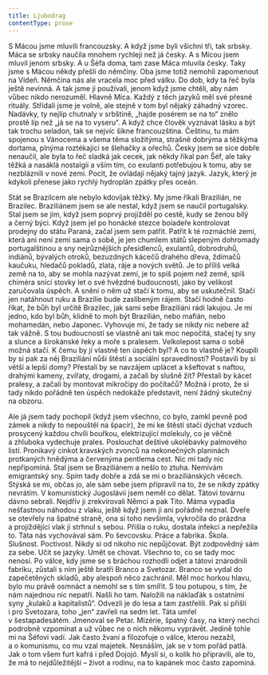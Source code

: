 ```yaml
---
title: Ljubodrag
contentType: prose
---
```


<section>

S Mácou jsme mluvili francouzsky. A když jsme byli všichni tři, tak srbsky. Máca se srbsky naučila mnohem rychleji než já česky. A s Mícou jsem mluvil jenom srbsky. A u Šéfa doma, tam zase Máca mluvila česky. Taky jsme s Mácou někdy přešli do němčiny. Oba jsme totiž nemohli zapomenout na Vídeň. Němčina nás ale vracela moc před válku. Do dob, kdy ta řeč byla ještě nevinná. A tak jsme ji používali, jenom když jsme chtěli, aby nám vůbec nikdo nerozuměl. Hlavně Míca. Každý z těch jazyků měl své přesné rituály. Střídali jsme je volně, ale stejně v tom byl nějaký záhadný vzorec. Nadávky, ty nejlíp chutnaly v srbštině, „hajde posérem se na to“ znělo prostě líp než „já se na to vyseru“. A když chce člověk vyznávat lásku a být tak trochu seladon, tak se nejvíc šikne francouzština. Češtinu, tu mám spojenou s Vánocema a všema těma složitýma, strašně dobrýma a těžkýma dortama, plnýma roztékající se šlehačky a ořechů. Česky jsem se sice dobře nenaučil, ale byla to řeč sladká jak cecek, jak někdy říkal pan Šéf, ale taky těžká a nasáklá nostalgií a vším tím, co exulanti potřebujou k tomu, aby se nezbláznili v nové zemi. Pocit, že ovládají nějaký tajný jazyk. Jazyk, který je kdykoli přenese jako rychlý hydroplán zpátky přes oceán.

Stát se Brazilcem ale nebylo kdovíjak těžký. My jsme říkali Brazilián, ne Brazilec. Braziliánem jsem se ale nestal, když jsem se naučil portugalsky. Stal jsem se jím, když jsem poprvý projížděl po cestě, kudy se ženou bílý a černý býci. Když jsem jel po honácké stezce boiadeře kontrolovat prodejny do státu Paraná, začal jsem sem patřit. Patřit k té rozmáchlé zemi, která ani není zemí sama o sobě, je jen chumlem států slepeným dohromady portugalštinou a sny nejrůznějších přesídlenců, exulantů, dobrodruhů, indiánů, bývalých otroků, bezuzdných kácečů drahého dřeva, ždímačů kaučuku, hledačů pokladů, zlata, ráje a nových světů. Je to příliš velká země na to, aby se mohla nazývat zemí, je to spíš pojem než země, spíš chiméra snící stovky let o své hvězdné budoucnosti, jako by velikost zaručovala úspěch. A snění o něm už stačí k tomu, aby se uskutečnil. Stačí jen natáhnout ruku a Brazílie bude zaslíbeným rájem. Stačí hodně často říkat, že bůh byl určitě Brazilec, jak sami sebe Braziliáni rádi lakujou. Je mi jedno, kdo byl bůh, klidně to moh být Brazilián, nebo mafián, nebo mohamedán, nebo Japonec. Vyhovuje mi, že tady se nikdy nic nebere až tak vážně. S tou budoucností se vlastně ani tak moc nepočítá, stačej ty sny a slunce a širokánské řeky a moře s pralesem. Velkolepost sama o sobě možná stačí. K čemu by jí vlastně ten úspěch byl? A co to vlastně je? Koupili by si pak za něj Braziliáni nůši štěstí a sociální spravedlnosti? Postavili by si větší a lepší domy? Přestali by se navzájem uplácet a kšeftovat s naftou, drahými kameny, zvířaty, drogami, a začali by slušně žít? Přestali by kácet pralesy, a začali by montovat mikročipy do počítačů? Možná i proto, že si tady nikdo pořádně ten úspěch nedokáže představit, není žádný skutečný na obzoru.

Ale já jsem tady pochopil (když jsem všechno, co bylo, zamkl pevně pod zámek a nikdy to nepouštěl na špacír), že mi ke štěstí stačí dýchat vzduch prosycený každou chvíli bouřkou, elektrizující molekuly, co je věčně a zhluboka vydechuje prales. Poslouchat deštivé ukolébavky palmového listí. Pronikavý cinkot kravských zvonců na nekonečných planinách protkaných hnědýma a červenýma pentlema cest. Nic mi tady nic nepřipomíná. Stal jsem se Braziliánem a nešlo to ztuha. Nemívám emigrantský sny. Spím tady dobře a zdá se mi o braziliánských věcech. Stýská se mi, občas jo, ale sám sebe jsem připravil na to, že se nikdy zpátky nevrátím. V komunistický Jugoslávii jsem neměl co dělat. Tátovi továrnu dávno sebrali. Nejdřív ji zrekvírovali Němci a pak Tito. Máma vypadla nešťastnou náhodou z vlaku, ještě když jsem ji ani pořádně neznal. Dveře se otevřely na špatné straně, ona si toho nevšimla, vykročila do prázdna a projíždějící vlak ji strhnul s sebou. Přišla o ruku, dostala infekci a nepřežila to. Táta nás vychovával sám. Po ševcovsku. Práce a fabrika. Škola. Slušnost. Poctivost. Nikdy si od nikoho nic nepůjčovat. Být zodpovědný sám za sebe. Učit se jazyky. Umět se chovat. Všechno to, co se tady moc nenosí. Po válce, kdy jsme se s bráchou rozhodli odjet a tátovi znárodnili fabriku, zůstali s ním ještě bratři Branco a Svetozar. Branco se vydal do zapečetěných skladů, aby alespoň něco zachránil. Měl moc horkou hlavu, bylo mu právě osmnáct a nemohl se s tím smířit. S tou potupou, s tím, že nám najednou nic nepatří. Našli ho tam. Naložili na náklaďák s ostatními syny „kulaků a kapitalistů“. Odvezli je do lesa a tam zastřelili. Pak si přišli i pro Svetozara, toho „jen“ zavřeli na sedm let. Táta umřel v šestapadesátém. Jmenoval se Petar. Mizérie, špatný časy, na který nechci podrobně vzpomínat a už vůbec ne o nich někomu vyprávět. Jedině tohle mi na Šéfovi vadí. Jak často žvaní a filozofuje o válce, kterou nezažil, a o komunismu, co mu vzal majetek. Nesnáším, jak se v tom pořád patlá. Jak o tom všem furt kafrá i před Dojojó. Myslí si, o kolik ho připravili, ale to, že má to nejdůležitější – život a rodinu, na to kapánek moc často zapomíná.

</section>
